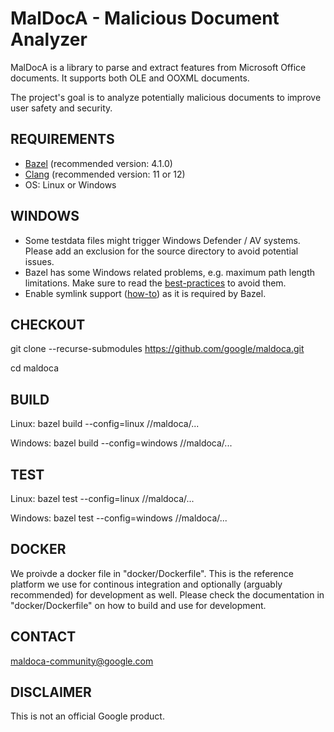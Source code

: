 # MalDocA - Malicious Document Analyzer

MalDocA is a library to parse and extract features from Microsoft Office documents. It supports both OLE and OOXML documents.

The project's goal is to analyze potentially malicious documents to improve user safety and security.

## REQUIREMENTS
- [Bazel](https://bazel.build) (recommended version: 4.1.0)
- [Clang](https://clang.llvm.org) (recommended version: 11 or 12)
- OS: Linux or Windows

## WINDOWS
- Some testdata files might trigger Windows Defender / AV systems. Please add an exclusion for the source directory to avoid potential issues.
- Bazel has some Windows related problems, e.g. maximum path length limitations. Make sure to read the [best-practices](https://docs.bazel.build/versions/main/windows.html#best-practices) to avoid them.
- Enable symlink support ([how-to](https://docs.bazel.build/versions/main/windows.html#enable-symlink-support)) as it is required by Bazel.

## CHECKOUT
git clone --recurse-submodules https://github.com/google/maldoca.git

cd maldoca

## BUILD
Linux: bazel build --config=linux //maldoca/...

Windows: bazel build --config=windows //maldoca/...

## TEST
Linux: bazel test --config=linux //maldoca/...

Windows: bazel test --config=windows //maldoca/...

## DOCKER
We proivde a docker file in "docker/Dockerfile". This is the reference
platform we use for continous integration and optionally (arguably recommended)
for development as well. Please check the documentation in "docker/Dockerfile" on how to
build and use for development.

## CONTACT
maldoca-community@google.com

## DISCLAIMER
This is not an official Google product.
